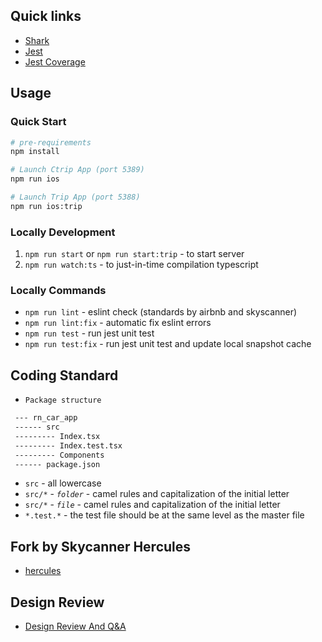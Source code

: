 
## Quick links
- [Shark](./documents/SHARKSDK.md)
- [Jest](./documents/JEST.md)
- [Jest Coverage](./coverage/index.html)

## Usage

### Quick Start

```sh
# pre-requirements
npm install

# Launch Ctrip App (port 5389)
npm run ios

# Launch Trip App (port 5388)
npm run ios:trip

```
### Locally Development
1) `npm run start` or `npm run start:trip` - to start server
2) `npm run watch:ts` - to just-in-time compilation  typescript

### Locally Commands
* `npm run lint` - eslint check (standards by airbnb and skyscanner)
* `npm run lint:fix` - automatic fix eslint errors
* `npm run test` - run jest unit test    
* `npm run test:fix` - run jest unit test and update local snapshot cache

## Coding Standard

* `Package structure`
```sh
 --- rn_car_app
 ------ src
 --------- Index.tsx
 --------- Index.test.tsx
 --------- Components
 ------ package.json
```

* `src` - all lowercase
* `src/*` - *`folder`* - camel rules and capitalization of the initial letter 
* `src/*` - *`file`* - camel rules and capitalization of the initial letter 
* `*.test.*` - the test file should be at the same level as the master file

## Fork by Skycanner Hercules
- [hercules](http://git.dev.sh.ctripcorp.com/carosd/hercules)    

## Design Review
- [Design Review And Q&A](http://conf.ctripcorp.com/display/CAR/App-Three-In-One+Design+Review)    
